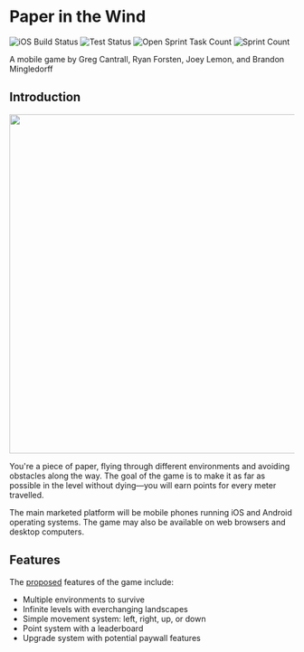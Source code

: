 # Paper in the Wind

![iOS Build Status](https://github.com/CS340-21/PaperintheWind/workflows/iOS%20Build/badge.svg)
![Test Status](https://github.com/CS340-21/PaperintheWind/workflows/Tests/badge.svg)
![Open Sprint Task Count](https://img.shields.io/github/issues-raw/CS340-21/PaperintheWind?color=24a0ed&label=Open%20Sprint%20Tasks&logo=github)
![Sprint Count](https://img.shields.io/github/milestones/open/CS340-21/PaperintheWind?color=24a0ed&label=Remaining%20Sprints&logo=github)

A mobile game by Greg Cantrall, Ryan Forsten, Joey Lemon, and Brandon Mingledorff

## Introduction

<p align="center"><img src="https://i.imgur.com/xnjWKBv.png" width="600" /></p>

You're a piece of paper, flying through different environments and avoiding obstacles along the way. 
The goal of the game is to make it as far as possible in the level without dying—you will earn points for every meter travelled.

The main marketed platform will be mobile phones running iOS and Android operating systems. The game may also be available on web browsers and desktop computers. 

## Features

The [proposed](https://github.com/CS340-21/PaperintheWind/blob/master/Proposal.md) features of the game include:
- Multiple environments to survive
- Infinite levels with everchanging landscapes
- Simple movement system: left, right, up, or down
- Point system with a leaderboard
- Upgrade system with potential paywall features
